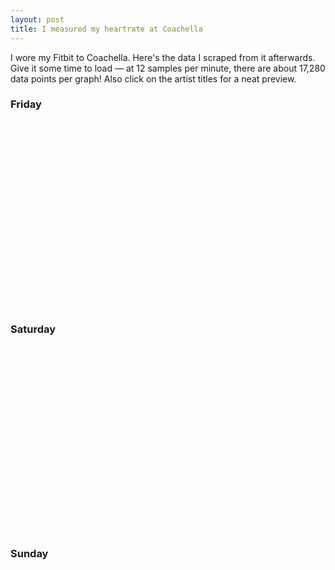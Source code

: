```yaml
---
layout: post
title: I measured my heartrate at Coachella
---
```


I wore my Fitbit to Coachella. Here's the data I scraped from it afterwards.
Give it some time to load — at 12 samples per minute, there are about
17,280 data points per graph! Also click on the artist titles for a neat preview.

<h3>Friday</h3>
<div id="friday" style="width: 100%; min-height: 300px;"></div>
<h3>Saturday</h3>
<div id="saturday" style="width: 100%; min-height: 300px;"></div>
<h3>Sunday</h3>
<div id="sunday" style="width: 100%; min-height: 300px;"></div>

<script data-main="/public/scripts/coachella"
        src="https://cdnjs.cloudflare.com/ajax/libs/require.js/2.2.0/require.min.js"
        defer></script>
